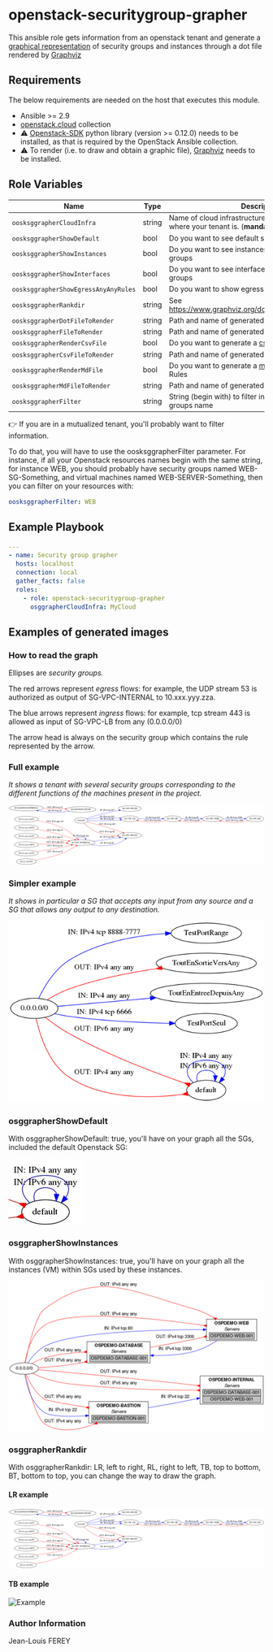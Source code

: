 # openstack-securitygroup-grapher

This ansible role gets information from an openstack tenant and generate a [graphical representation](CloudGrapher.png) of security groups and instances through a dot file rendered by [Graphviz](https://graphviz.gitlab.io/)

## Requirements

The below requirements are needed on the host that executes this module.

* Ansible >= 2.9
* [openstack.cloud](https://docs.ansible.com/ansible/latest/collections/openstack/cloud/index.html#plugins-in-openstack-cloud) collection
* :warning: [Openstack-SDK](https://docs.openstack.org/openstacksdk/latest/user/) python library (version >= 0.12.0) needs to be installed, as that is required by the OpenStack Ansible collection.
* :warning: To render (i.e. to draw and obtain a graphic file), [Graphviz](https://graphviz.gitlab.io/) needs to be installed.

## Role Variables

|Name|Type|Description|Default|
|----|----|-----------|-------|
|`oosksggrapherCloudInfra`|string|Name of cloud infrastructure (defined in [clouds.yml](https://docs.openstack.org/python-openstackclient/pike/configuration/index.html)) where your tenant is. (**mandatory**)|`'no default value'`|
|`oosksggrapherShowDefault`|bool|Do you want to see default security group|`'false'`|
|`oosksggrapherShowInstances`|bool|Do you want to see instances with their security groups|`'false'`|
|`oosksggrapherShowInterfaces`|bool|Do you want to see interfaces with their security groups|`'false'`|
|`oosksggrapherShowEgressAnyAnyRules`|bool|Do you want to show egress ANY ANY rules|`'true'`|
|`oosksggrapherRankdir`|string|See <https://www.graphviz.org/doc/info/attrs.html#d:rankdir>|`'LR'`|
|`oosksggrapherDotFileToRender`|string|Path and name of generated dot file|`'./CloudGrapher.dot'`|
|`oosksggrapherFileToRender`|string|Path and name of generated image file|`'./CloudGrapher.png'`|
|`oosksggrapherRenderCsvFile`|bool|Do you want to  generate a [csv file](doc/CloudGrapher.csv) of SG and SG Rules|`'false'`|
|`oosksggrapherCsvFileToRender`|string|Path and name of generated csv file|`'./CloudGrapher.csv'`|
|`oosksggrapherRenderMdFile`|bool|Do you want to  generate a [markdown file](doc/CloudGrapher.md) of SG and SG Rules|`'false'`|
|`oosksggrapherMdFileToRender`|string|Path and name of generated markdown file|`'./CloudGrapher.md'`|
|`oosksggrapherFilter`|string|String (begin with) to filter instances and security groups name|`'no default value'`|

 :point_right: If you are in a mutualized tenant, you'll probably want to filter information.

 To do that, you will have to use the oosksggrapherFilter parameter. For instance, if all your Openstack resources names begin with the same string, for instance WEB, you should probably have security groups named WEB-SG-Something, and virtual machines named WEB-SERVER-Something, then you can filter on your resources with:

 ```yaml
 oosksggrapherFilter: WEB
 ```

## Example Playbook

~~~yaml
---
- name: Security group grapher
  hosts: localhost
  connection: local
  gather_facts: false
  roles:
    - role: openstack-securitygroup-grapher
      osggrapherCloudInfra: MyCloud
~~~

## Examples of generated images

### How to read the graph

Ellipses are *security groups.*

The red arrows represent *egress* flows: for example, the UDP stream 53 is authorized as output of SG-VPC-INTERNAL to 10.xxx.yyy.zza.

The blue arrows represent *ingress* flows: for example, tcp stream 443 is allowed as input of SG-VPC-LB from any (0.0.0.0/0)

The arrow head is always on the security group which contains the rule represented by the arrow.

### Full example

*It shows a tenant with several security groups corresponding to the different functions of the machines present in the project.*

![Example](doc/CloudGrapher.png)

### Simpler example

*It shows in particular a SG that accepts any input from any source and a SG that allows any output to any destination.*

![Example](doc/SimpleGraph.png)

### osggrapherShowDefault

With osggrapherShowDefault: true, you'll have on your graph all the SGs, included the default Openstack SG:

![Example](doc/DefaultSG.jpg)

### osggrapherShowInstances

With osggrapherShowInstances: true, you'll have on your graph all the instances (VM) within SGs used by these instances.

![Example](doc/Instances.png)

### osggrapherRankdir

With osggrapherRankdir: LR, left to right, RL, right to left, TB, top to bottom, BT, bottom to top, you can change the way to draw the graph.

#### LR example

![Example](doc/LR.png)

#### TB example

![Example](TB.png)

### Author Information

Jean-Louis FEREY

